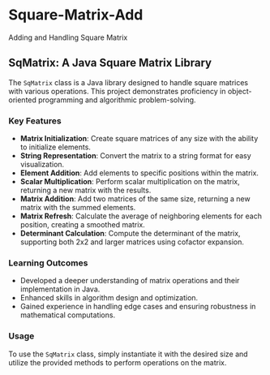# Square-Matrix-Add
Adding and Handling Square Matrix 

## SqMatrix: A Java Square Matrix Library

The `SqMatrix` class is a Java library designed to handle square matrices with various operations. This project demonstrates proficiency in object-oriented programming and algorithmic problem-solving.

### Key Features

- **Matrix Initialization**: Create square matrices of any size with the ability to initialize elements.
- **String Representation**: Convert the matrix to a string format for easy visualization.
- **Element Addition**: Add elements to specific positions within the matrix.
- **Scalar Multiplication**: Perform scalar multiplication on the matrix, returning a new matrix with the results.
- **Matrix Addition**: Add two matrices of the same size, returning a new matrix with the summed elements.
- **Matrix Refresh**: Calculate the average of neighboring elements for each position, creating a smoothed matrix.
- **Determinant Calculation**: Compute the determinant of the matrix, supporting both 2x2 and larger matrices using cofactor expansion.

### Learning Outcomes

- Developed a deeper understanding of matrix operations and their implementation in Java.
- Enhanced skills in algorithm design and optimization.
- Gained experience in handling edge cases and ensuring robustness in mathematical computations.

### Usage

To use the `SqMatrix` class, simply instantiate it with the desired size and utilize the provided methods to perform operations on the matrix.


